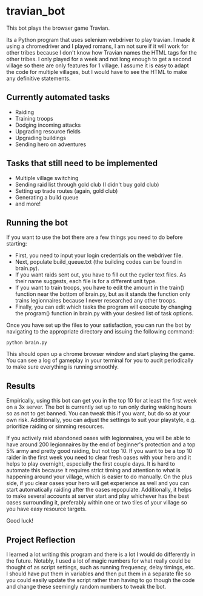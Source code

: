 # travian_bot

This bot plays the browser game Travian.

Its a Python program that uses selenium webdriver to play travian. I made it using a chromedriver and I played romans, I am not sure if it will work for other tribes because I don't know how Travian names the HTML tags for the other tribes. I only played for a week and not long enough to get a second village so there are only features for 1 village. I assume it is easy to adapt the code for multiple villages, but I would have to see the HTML to make any definitive statements.

## Currently automated tasks

- Raiding
- Training troops
- Dodging incoming attacks
- Upgrading resource fields
- Upgrading buildings
- Sending hero on adventures

## Tasks that still need to be implemented

- Multiple village switching
- Sending raid list through gold club (I didn't buy gold club)
- Setting up trade routes (again, gold club)
- Generating a build queue
- and more!

## Running the bot

If you want to use the bot there are a few things you need to do before starting:

- First, you need to input your login credentials on the webdriver file.
- Next, populate build_queue.txt (the building codes can be found in brain.py).
- If you want raids sent out, you have to fill out the cycler text files. As their name suggests, each file is for a different unit type.
- If you want to train troops, you have to edit the amount in the train() function near the bottom of brain.py, but as it stands the function only trains legionnaires because I never researched any other troops.
- Finally, you can edit which tasks the program will execute by changing the program() function in brain.py with your desired list of task options.

Once you have set up the files to your satisfaction, you can run the bot by navigating to the appropriate directory and issuing the following command:

```python brain.py```

This should open up a chrome browser window and start playing the game. You can see a log of gameplay in your terminal for you to audit periodically to make sure everything is running smoothly.

## Results

Empirically, using this bot can get you in the top 10 for at least the first week on a 3x server. The bot is currently set up to run only during waking hours so as not to get banned. You can tweak this if you want, but do so at your own risk. Additionally, you can adjust the settings to suit your playstyle, e.g. prioritize raiding or simming resources.

If you actively raid abandoned oases with legionnaires, you will be able to have around 200 legionnaires by the end of beginner's protection and a top 5% army and pretty good raiding, but not top 10. If you want to be a top 10 raider in the first week you need to clear fresh oases with your hero and it helps to play overnight, especially the first couple days. It is hard to automate this because it requires strict timing and attention to what is happening around your village, which is easier to do manually. On the plus side, if you clear oases your hero will get experience as well and you can start automatically raiding after the oases repopulate. Additionally, it helps to make several accounts at server start and play whichever has the best oases surrounding it, preferably within one or two tiles of your village so you have easy resource targets.

Good luck!

## Project Reflection

I learned a lot writing this program and there is a lot I would do differently in the future. Notably, I used a lot of magic numbers for what really could be thought of as script settings, such as running frequency, delay timings, etc. I should have put them in variables and then put them in a separate file so you could easily update the script rather than having to go though the code and change these seemingly random numbers to tweak the bot.

